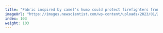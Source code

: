 ```yaml
---
title: "Fabric inspired by camel’s hump could protect firefighters from heat"
imageUrl: "https://images.newscientist.com/wp-content/uploads/2023/01/20170546/SEI_140914054.jpg?width=600"
index: 103
weight: 103
---
```

